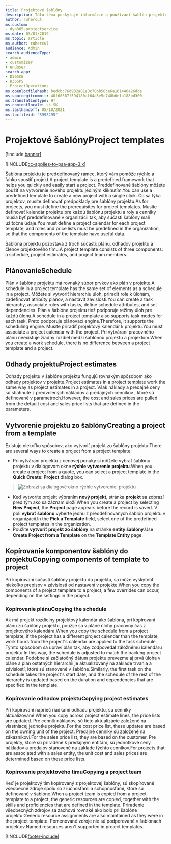 ```yaml
---
title: Projektové šablóny
description: Táto téma poskytuje informácie o používaní šablón projektov na rýchle nastavenie projektu.
author: ruhercul
ms.custom:
- dyn365-projectservice
ms.date: 03/01/2019
ms.topic: article
ms.author: ruhercul
audience: Admin
search.audienceType:
- admin
- customizer
- enduser
search.app:
- D365CE
- D365PS
- ProjectOperations
ms.openlocfilehash: bedcbc76d932a81e0c78bb58ce6a161446a26dde
ms.sourcegitcommit: 40f68387f594180af64a5e5c748b6efa188bd300
ms.translationtype: HT
ms.contentlocale: sk-SK
ms.lasthandoff: 05/10/2021
ms.locfileid: "5998295"
---
```

# <a name="project-templates"></a><span data-ttu-id="460e3-103">Projektové šablóny</span><span class="sxs-lookup"><span data-stu-id="460e3-103">Project templates</span></span> 

[!include [banner](../includes/psa-now-project-operations.md)]

[!INCLUDE[cc-applies-to-psa-app-3.x](../includes/cc-applies-to-psa-app-3x.md)]

<span data-ttu-id="460e3-104">Šablóna projektu je preddefinovaný rámec, ktorý vám pomôže rýchlo a ľahko spustiť projekt.</span><span class="sxs-lookup"><span data-stu-id="460e3-104">A project template is a predefined framework that helps you quickly and easily start a project.</span></span> <span data-ttu-id="460e3-105">Preddefinované šablóny môžete použiť na vytvorenie nového projektu jediným kliknutím.</span><span class="sxs-lookup"><span data-stu-id="460e3-105">You can use a predefined template to create a new project with a single click.</span></span> <span data-ttu-id="460e3-106">Čo sa týka projektov, musíte definovať predpoklady pre šablóny projektu.</span><span class="sxs-lookup"><span data-stu-id="460e3-106">As for projects, you must define the prerequisites for project templates.</span></span> <span data-ttu-id="460e3-107">Musíte definovať kalendár projektu pre každú šablónu projektu a roly a cenníky musia byť preddefinované v organizácii tak, aby súčasti šablóny mali užitočné údaje.</span><span class="sxs-lookup"><span data-stu-id="460e3-107">You must define a project calendar for each project template, and roles and price lists must be predefined in the organization, so that the components of the template have useful data.</span></span>

<span data-ttu-id="460e3-108">Šablóna projektu pozostáva z troch súčastí: plánu, odhadov projektu a členov projektového tímu.</span><span class="sxs-lookup"><span data-stu-id="460e3-108">A project template consists of three components: a schedule, project estimates, and project team members.</span></span>

## <a name="schedule"></a><span data-ttu-id="460e3-109">Plánovanie</span><span class="sxs-lookup"><span data-stu-id="460e3-109">Schedule</span></span>

<span data-ttu-id="460e3-110">Plán v šablóne projektu má rovnaký súbor prvkov ako plán v projekte.</span><span class="sxs-lookup"><span data-stu-id="460e3-110">A schedule in a project template has the same set of elements as a schedule in a project.</span></span> <span data-ttu-id="460e3-111">Môžete si vytvoriť hierarchiu úloh, priradiť role k úlohám, zadefinovať atribúty plánov, a nastaviť závislosti.</span><span class="sxs-lookup"><span data-stu-id="460e3-111">You can create a task hierarchy, associate roles with tasks, define schedule attributes, and set dependencies.</span></span> <span data-ttu-id="460e3-112">Plán v šablóne projektu tiež podporuje režimy úloh pre každú úlohu.</span><span class="sxs-lookup"><span data-stu-id="460e3-112">A schedule in a project template also supports task modes for each task.</span></span> <span data-ttu-id="460e3-113">Preto podporuje plánovací engine.</span><span class="sxs-lookup"><span data-stu-id="460e3-113">Therefore, it supports the scheduling engine.</span></span> <span data-ttu-id="460e3-114">Musíte priradiť projektový kalendár k projektu.</span><span class="sxs-lookup"><span data-stu-id="460e3-114">You must associate a project calendar with the project.</span></span> <span data-ttu-id="460e3-115">Pri vytváraní pracovného plánu neexistuje žiadny rozdiel medzi šablónou projektu a projektom.</span><span class="sxs-lookup"><span data-stu-id="460e3-115">When you create a work schedule, there is no difference between a project template and a project.</span></span>

## <a name="project-estimates"></a><span data-ttu-id="460e3-116">Odhady projektu</span><span class="sxs-lookup"><span data-stu-id="460e3-116">Project estimates</span></span>

<span data-ttu-id="460e3-117">Odhady projektu v šablóne projektu fungujú rovnakým spôsobom ako odhady projektov v projekte.</span><span class="sxs-lookup"><span data-stu-id="460e3-117">Project estimates in a project template work the same way as project estimates in a project.</span></span> <span data-ttu-id="460e3-118">Však náklady a predajné ceny sú stiahnuté z predvolených nákladov a predajných cenníkov , ktoré sú definované v parametroch.</span><span class="sxs-lookup"><span data-stu-id="460e3-118">However, the cost and sales prices are pulled from the default cost and sales price lists that are defined in the parameters.</span></span>

## <a name="creating-a-project-from-a-template"></a><span data-ttu-id="460e3-119">Vytvorenie projektu zo šablóny</span><span class="sxs-lookup"><span data-stu-id="460e3-119">Creating a project from a template</span></span>
 
<span data-ttu-id="460e3-120">Existuje niekoľko spôsobov, ako vytvoriť projekt zo šablóny projektu:</span><span class="sxs-lookup"><span data-stu-id="460e3-120">There are several ways to create a project from a project template:</span></span>

- <span data-ttu-id="460e3-121">Pri vytváraní projektu z cenovej ponuky si môžete vybrať šablónu projektu v dialógovom okne **rýchle vytvorenie projektu**.</span><span class="sxs-lookup"><span data-stu-id="460e3-121">When you create a project from a quote, you can select a project template in the **Quick Create: Project** dialog box.</span></span>

> ![Zobrazí sa dialógové okno rýchle vytvorenie: projektu](media/project-11.png)

- <span data-ttu-id="460e3-123">Keď vytvoríte projekt výbraním **nový projekt**, stránka **projekt** sa zobrazí pred tým ako sa záznam uloží.</span><span class="sxs-lookup"><span data-stu-id="460e3-123">When you create a project by selecting **New Project**, the **Project** page appears before the record is saved.</span></span> <span data-ttu-id="460e3-124">V poli **vybrať šablónu** vyberte jednu z preddefinovaných šablón projektu v organizácii.</span><span class="sxs-lookup"><span data-stu-id="460e3-124">In the **Pick a Template** field, select one of the predefined project templates in the organization.</span></span>
- <span data-ttu-id="460e3-125">Použite **vytvoriť projekt zo šablóny** na stránke **entity šablóny**.</span><span class="sxs-lookup"><span data-stu-id="460e3-125">Use **Create Project from a Template** on the **Template Entity** page.</span></span>

## <a name="copying-components-of-template-to-project"></a><span data-ttu-id="460e3-126">Kopírovanie komponentov šablóny do projektu</span><span class="sxs-lookup"><span data-stu-id="460e3-126">Copying components of template to project</span></span>

<span data-ttu-id="460e3-127">Pri kopírovaní súčastí šablóny projektu do projektu, sa môže vyskytnúť niekoľko prepisov v závislosti od nastavení v projekte.</span><span class="sxs-lookup"><span data-stu-id="460e3-127">When you copy the components of a project template to a project, a few overrides can occur, depending on the settings in the project.</span></span>

### <a name="copying-the-schedule"></a><span data-ttu-id="460e3-128">Kopírovanie plánu</span><span class="sxs-lookup"><span data-stu-id="460e3-128">Copying the schedule</span></span>

<span data-ttu-id="460e3-129">Ak má projekt rozdielny projektový kalendár ako šablóna, pri kopírovaní plánu zo šablóny projektu, použije sa v pláne úlohy pracovný čas z projektového kalendára.</span><span class="sxs-lookup"><span data-stu-id="460e3-129">When you copy the schedule from a project template, if the project has a different project calendar than the template, work hours from the project's calendar are applied to the task schedule.</span></span> <span data-ttu-id="460e3-130">Týmto spôsobom sa upraví plán tak, aby zodpovedal záložnému kalendáru projektu.</span><span class="sxs-lookup"><span data-stu-id="460e3-130">In this way, the schedule is adjusted to match the backing project calendar.</span></span> <span data-ttu-id="460e3-131">Podobne si začiatočný dátum projektu prevezme aj prvá úloha v pláne a plán ostatných hierarchií je aktualizovaný na základe trvania a závislostí, ktoré sú stanovené v šablóne.</span><span class="sxs-lookup"><span data-stu-id="460e3-131">Similarly, the first task on the schedule takes the project's start date, and the schedule of the rest of the hierarchy is updated based on the duration and dependencies that are specified in the template.</span></span> 

### <a name="copying-project-estimates"></a><span data-ttu-id="460e3-132">Kopírovanie odhadov projektu</span><span class="sxs-lookup"><span data-stu-id="460e3-132">Copying project estimates</span></span> 

<span data-ttu-id="460e3-133">Pri kopírovaní naprieč riadkami odhadu projektu, sú cenníky aktualizované.</span><span class="sxs-lookup"><span data-stu-id="460e3-133">When you copy across project estimate lines, the price lists are updated.</span></span> <span data-ttu-id="460e3-134">Pre cenník nákladov, sú tieto aktualizácie založené na vlastniacej jednotke projektu.</span><span class="sxs-lookup"><span data-stu-id="460e3-134">For the cost price list, these updates are based on the owning unit of the project.</span></span> <span data-ttu-id="460e3-135">Predajné cenníky sú založené na zákazníkovi.</span><span class="sxs-lookup"><span data-stu-id="460e3-135">For the sales price list, they are based on the customer.</span></span> <span data-ttu-id="460e3-136">Pre projekty, ktoré sú priradené k predajným entitám, sú jednotkové ceny nákladov a predajov stanovené na základe týchto cenníkov.</span><span class="sxs-lookup"><span data-stu-id="460e3-136">For projects that are associated with a sales entity, the unit cost and sales prices are determined based on these price lists.</span></span>

### <a name="copying-a-project-team"></a><span data-ttu-id="460e3-137">Kopírovanie projektového tímu</span><span class="sxs-lookup"><span data-stu-id="460e3-137">Copying a project team</span></span>

<span data-ttu-id="460e3-138">Keď je projektový tím kopírovaný z projektovej šablóny, sú skopírované všeobecné zdroje spolu so zručnosťami a schopnosťami, ktoré sú definované v šablóne.</span><span class="sxs-lookup"><span data-stu-id="460e3-138">When a project team is copied from a project template to a project, the generic resources are copied, together with the skills and proficiencies that are defined in the template.</span></span> <span data-ttu-id="460e3-139">Priradenie všeobecných zdrojov sa zachová rovnaké ako bolo pri šablóne projektu.</span><span class="sxs-lookup"><span data-stu-id="460e3-139">Generic resource assignments are also maintained as they were in the project template.</span></span> <span data-ttu-id="460e3-140">Pomenované zdroje nie sú podporované v šablónach projektov.</span><span class="sxs-lookup"><span data-stu-id="460e3-140">Named resources aren't supported in project templates.</span></span>


[!INCLUDE[footer-include](../includes/footer-banner.md)]